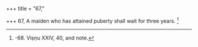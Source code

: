 +++
title = "67,"

+++
67, A maiden who has attained puberty shall wait for three years. [^47] 


[^47]:  -68. Viṣṇu XXIV, 40, and note.
